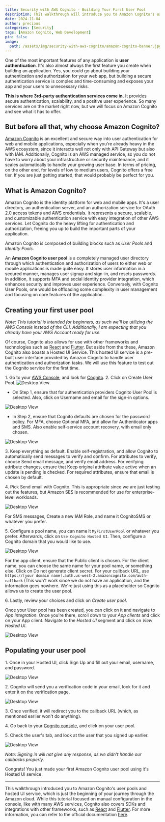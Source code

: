 ```yaml
---
title: Security with AWS Cognito - Building Your First User Pool
description: This walkthrough will introduce you to Amazon Cognito's user pools and hosted UI service, which is just the beginning of your journey through the Amazon cloud. While this tutorial focused on manual configuration in the console, like with many AWS services, Cognito also covers SDKs and integrations with other frameworks, such as React and Flutter.
date: 2024-11-04
author: precious
categories: [Security]
tags: [Amazon Cognito, Web Development]
pin: false
image: 
  path: /assets/img/security-with-aws-cognito/amazon-cognito-banner.jpg
---
```


One of the most important features of any application is **user authentication**. It's also almost always the first feature you create when building an application. Yes, you could go about building your authentication and authorization for your web app, but building a secure authentication service is complex and time-consuming and exposes your app and your users to unnecessary risks.

**This is where 3rd-party authentication services come in.** It provides secure authentication, scalability, and a positive user experience. So many services are on the market right now, but we will focus on Amazon Cognito and see what it has to offer.

## But before all that, why choose Amazon Cognito?

[Amazon Cognito](https://aws.amazon.com/cognito/) is an excellent and secure way into user authentication for web and mobile applications, especially when you're already heavy in the AWS ecosystem, since it interacts well not only with API Gateway but also with IAM. Additionally, Cognito is an AWS managed service, so you do not have to worry about your infrastructure or security maintenance, and it scales automatically to handle your growing user base. In terms of pricing, on the other end, for levels of low to medium users, Cognito offers a free tier. If you are just getting started, that would probably be perfect for you.

## What is Amazon Cognito?

Amazon Cognito is the identity platform for web and mobile apps. It's a user directory, an authentication server, and an authorization service for OAuth 2.0 access tokens and AWS credentials. It represents a secure, scalable, and customizable authentication service with easy integration of other AWS services. Let Cognito do the heavy lifting for authentication and authorization, freeing you up to build the important parts of your application.

Amazon Cognito is composed of building blocks such as _User Pools_ and _Identity Pools_.

An **Amazon Cognito user pool** is a completely managed user directory through which authentication and authorization of users to either web or mobile applications is made quite easy. It stores user information in a secured manner, manages user signup and sign-in, and resets passwords. In addition, it supports MFA and social identity provider integration, which enhances security and improves user experience. Conversely, with Cognito User Pools, one would be offloading some complexity in user management and focusing on core features of the application.

## Creating your first user pool

_Note: This tutorial is intended for beginners, as such we’ll be utilizing the AWS Console instead of the CLI. Additionally, I am expecting that you already have your AWS Account ready for use._

Of course, Cognito also allows for use with other frameworks and technologies such as [React](https://docs.aws.amazon.com/cognito/latest/developerguide/getting-started-test-application-react.html) and [Flutter](https://docs.aws.amazon.com/cognito/latest/developerguide/getting-started-test-application-flutter.html). But aside from the these, Amazon Cognito also boasts a Hosted UI Service. This hosted UI service is a pre-built user interface provided by Amazon Cognito to handle user authentication and authorization tasks. We will use this feature to test out the Cognito service for the first time.

1\. Go to your [AWS Console](https://console.aws.amazon.com/), and look for [Cognito](https://console.aws.amazon.com/cognito/home).
2\. Click on Create User Pool.
![Desktop View](/assets/img/security-with-aws-cognito/cognito-1.jpg)

- On Step 1, ensure that for authentication providers Cognito User Pool is selected. Also, click on Username and email for the sign-in options.

![Desktop View](/assets/img/security-with-aws-cognito/cognito-2.jpg)

- In Step 2, ensure that Cognito defaults are chosen for the password policy. For MFA, choose Optional MFA, and allow for Authenticator apps and SMS. Also enable self-service account recovery, with email only chosen.

![Desktop View](/assets/img/security-with-aws-cognito/cognito-3.jpg)

3\. Keep everything as default.
Enable self-registration, and allow Cognito to automatically send messages to verify and confirm. For attributes to verify, choose Send email message, and verify email address. For verifying attribute changes, ensure that Keep original attribute value active when an update is pending is checked. For required attributes, ensure that email is chosen by default.

4\. Pick Send email with Cognito.
This is appropriate since we are just testing out the features, but Amazon SES is recommended for use for enterprise-level workloads.

![Desktop View](/assets/img/security-with-aws-cognito/cognito-4.jpg)

For SMS messages, Create a new IAM Role, and name it CognitoSMS or whatever you prefer.

5\. Configure a pool name, you can name it `MyFirstUserPool` or whatever you prefer. Afterwards, click on `Use Cognito Hosted UI`. Then, configure a Cognito domain that you would like to use.

![Desktop View](/assets/img/security-with-aws-cognito/cognito-5.jpg)

For the app client, ensure that the Public client is chosen. For the client name, you can choose the same name for your pool name, or something else. Click on Do not generate client secret. For your callback URL, use `https://[your domain name].auth.us-west-2.amazoncognito.com/auth-callback` (This won't work since we do not have an application, and the information goes nowhere. We're just using this as a placeholder so Cognito allows us to create the user pool.

6\. Lastly, review your choices and click on _Create user pool_.

Once your User pool has been created, you can click on it and navigate to _App integration_. Once you're there, scroll down to your _App clients_ and click on your App client. Navigate to the _Hosted UI_ segment and click on _View Hosted UI_.

![Desktop View](/assets/img/security-with-aws-cognito/cognito-6.jpg)

## Populating your user pool

1\.  Once in your Hosted UI, click Sign Up and fill out your email, username, and password.

![Desktop View](/assets/img/security-with-aws-cognito/cognito-7.jpg)

2\. Cognito will send you a verification code in your email, look for it and enter it on the verification page.

![Desktop View](/assets/img/security-with-aws-cognito/cognito-8.jpg)

3\. Once verified, it will redirect you to the callback URL (which, as mentioned earlier won't do anything).

4\. Go back to your [Cognito console](https://console.aws.amazon.com/cognito/home), and click on your user pool.

5\. Check the user's tab, and look at the user that you signed up earlier.

![Desktop View](/assets/img/security-with-aws-cognito/cognito-9.jpg)

_Note: Signing in will not give any response, as we didn't handle our callbacks properly._

Congrats! You just made your first Amazon Cognito user pool using it's Hosted UI service.

___

This walkthrough introduced you to Amazon Cognito's user pools and hosted UI service, which is just the beginning of your journey through the Amazon cloud. While this tutorial focused on manual configuration in the console, like with many AWS services, Cognito also covers SDKs and integrations with other frameworks, such as [React](https://docs.aws.amazon.com/cognito/latest/developerguide/getting-started-test-application-react.html) and [Flutter](https://docs.aws.amazon.com/cognito/latest/developerguide/getting-started-test-application-flutter.html). For more information, you can refer to the official documentation [here](https://docs.aws.amazon.com/cognito/).
